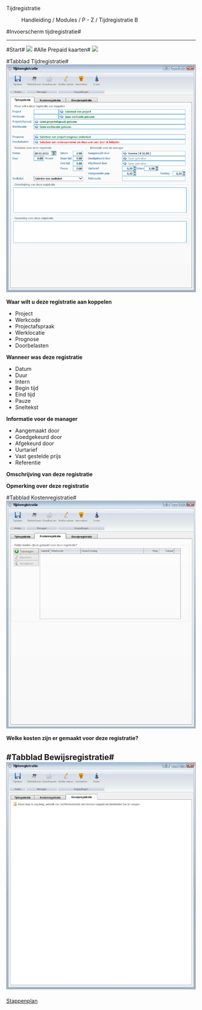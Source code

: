 <properties>
	<page>
		<title>Tijdregistratie</title>
		<description>Tijdregistratie</description>
		<context></context>
	</page>
	<menu>
		<position>Handleiding / Modules / P - Z / Tijdregistratie</position>
		<title>Invoerscherm tijdregistratie</title>
		<sort>B</sort>
	</menu>
</properties>

#Invoerscherm tijdregistratie#

----------
#Start#
![](images/prepaid-start.JPG)
#Alle Prepaid kaarten#
![](images/prepaid-buttonbalk.png)

#Tabblad Tijdregistratie#
![](images/tijdregistratie-tijdregistratie.jpg)

**Waar wilt u deze registratie aan koppelen**

- Project
- Werkcode
- Projectafspraak
- Werklocatie
- Prognose
- Doorbelasten

**Wanneer was deze registratie**

- Datum
- Duur
- Intern
- Begin tijd
- Eind tijd
- Pauze
- Sneltekst

**Informatie voor de manager**

- Aangemaakt door
- Goedgekeurd door
- Afgekeurd door
- Uurtarief
- Vast gestelde prijs
- Referentie

**Omschrijving van deze registratie**

**Opmerking over deze registratie**

#Tabblad Kostenregistratie#
![](images/tijdregistratie-kostenregistatie.jpg)

**Welke kosten zijn er gemaakt voor deze registratie?**

#Tabblad Bewijsregistratie#
![](images/tijdregistratie-bewijsregistratie.JPG)
----------
[Stappenplan](http://hybridsaas.support/pages/handleiding/extra/omgeving)